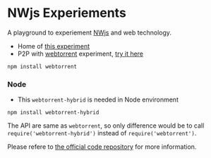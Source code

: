 NWjs Experiements
=================

A playground to experiement [NWjs][1] and web technology.

 - Home of [this experiment][ex1]
 - P2P with [webtorrent][2] experiment, [try it here][ex2]


```
npm install webtorrent
```


### Node

 - This `webtorrent-hybrid` is needed in Node environment

```
npm install webtorrent-hybrid
```

The API are same as `webtorrent`, so only difference would be to call `require('webtorrent-hybrid')` instead of `require('webtorrent')`. 

Please refere to [the official code repository][3] for more information. 

























[1]: https://nwjs.io/
[2]: https://webtorrent.io/intro
[3]: https://github.com/webtorrent/webtorrent-hybrid

[ex1]: https://saumya.github.io/NWjs
[ex2]: https://saumya.github.io/NWjs/app/share.html
